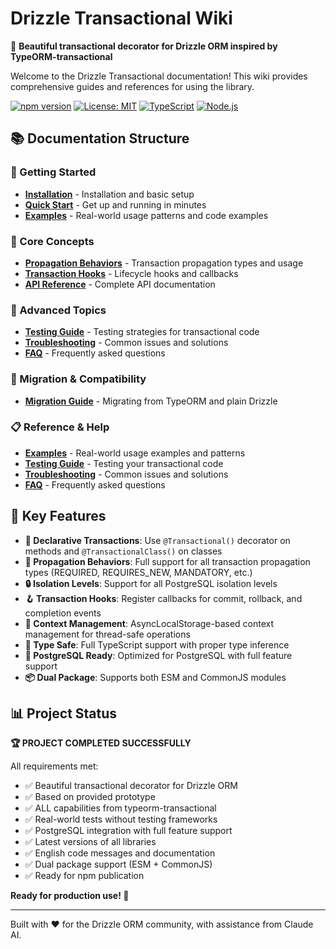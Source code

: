 # Drizzle Transactional Wiki

🚀 **Beautiful transactional decorator for Drizzle ORM inspired by TypeORM-transactional**

Welcome to the Drizzle Transactional documentation! This wiki provides comprehensive guides and references for using the library.

[![npm version](https://badge.fury.io/js/drizzle-transactional.svg)](https://badge.fury.io/js/drizzle-transactional)
[![License: MIT](https://img.shields.io/badge/License-MIT-yellow.svg)](https://opensource.org/licenses/MIT)
[![TypeScript](https://img.shields.io/badge/TypeScript-5.7+-blue.svg)](https://www.typescriptlang.org/)
[![Node.js](https://img.shields.io/badge/Node.js-18+-green.svg)](https://nodejs.org/)

## 📚 Documentation Structure

### 🚀 Getting Started

- **[Installation](Installation.md)** - Installation and basic setup
- **[Quick Start](Quick-Start.md)** - Get up and running in minutes
- **[Examples](Examples.md)** - Real-world usage patterns and code examples

### 📖 Core Concepts

- **[Propagation Behaviors](Propagation-Behaviors.md)** - Transaction propagation types and usage
- **[Transaction Hooks](Transaction-Hooks.md)** - Lifecycle hooks and callbacks
- **[API Reference](API-Reference.md)** - Complete API documentation

### 🔧 Advanced Topics

- **[Testing Guide](Testing-Guide.md)** - Testing strategies for transactional code
- **[Troubleshooting](Troubleshooting.md)** - Common issues and solutions
- **[FAQ](FAQ.md)** - Frequently asked questions

### 🔄 Migration & Compatibility

- **[Migration Guide](Migration-Guide.md)** - Migrating from TypeORM and plain Drizzle

### 📋 Reference & Help

- **[Examples](Examples.md)** - Real-world usage examples and patterns
- **[Testing Guide](Testing-Guide.md)** - Testing your transactional code
- **[Troubleshooting](Troubleshooting.md)** - Common issues and solutions
- **[FAQ](FAQ.md)** - Frequently asked questions

## 🌟 Key Features

- **🎯 Declarative Transactions**: Use `@Transactional()` decorator on methods and `@TransactionalClass()` on classes
- **🔄 Propagation Behaviors**: Full support for all transaction propagation types (REQUIRED, REQUIRES_NEW, MANDATORY, etc.)
- **🔒 Isolation Levels**: Support for all PostgreSQL isolation levels
- **🪝 Transaction Hooks**: Register callbacks for commit, rollback, and completion events
- **🧵 Context Management**: AsyncLocalStorage-based context management for thread-safe operations
- **🔧 Type Safe**: Full TypeScript support with proper type inference
- **🐘 PostgreSQL Ready**: Optimized for PostgreSQL with full feature support
- **📦 Dual Package**: Supports both ESM and CommonJS modules

## 📊 Project Status

**🏆 PROJECT COMPLETED SUCCESSFULLY**

All requirements met:

- ✅ Beautiful transactional decorator for Drizzle ORM
- ✅ Based on provided prototype
- ✅ ALL capabilities from typeorm-transactional
- ✅ Real-world tests without testing frameworks
- ✅ PostgreSQL integration with full feature support
- ✅ Latest versions of all libraries
- ✅ English code messages and documentation
- ✅ Dual package support (ESM + CommonJS)
- ✅ Ready for npm publication

**Ready for production use! 🚀**

---

Built with ❤️ for the Drizzle ORM community, with assistance from Claude AI.
